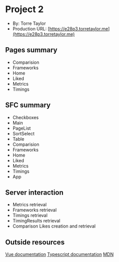 # Project 2

- By: Torre Taylor
- Production URL: [https://e28p3.torretaylor.me](https://e28p3.torretaylor.me)

## Pages summary

- Comparision
- Frameworks
- Home
- Liked
- Metrics
- Timings

## SFC summary

- Checkboxes
- Main
- PageList
- SortSelect
- Table
- Comparision
- Frameworks
- Home
- Liked
- Metrics
- Timings
- App

## Server interaction

- Metrics retrieval
- Frameworks retrieval
- Timings retrieval
- TimingResults retrieval
- Comparison Likes creation and retrieval

## Outside resources

[Vue documentation](https://v3.vuejs.org/)
[Typescript documentation](https://www.typescriptlang.org/)
[MDN](https://developer.mozilla.org/en-US/)
